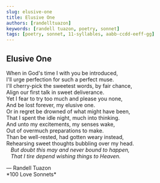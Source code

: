 ```yaml
---
slug: elusive-one
title: Elusive One
authors: [randelltuazon]
keywords: [randell tuazon, poetry, sonnet]
tags: [poetry, sonnet, 11-syllables, aabb-ccdd-eeff-gg]
---
```


## Elusive One

When in God's time I with you be introduced,  
I'll urge perfection for such a perfect muse.  
I'll cherry-pick the sweetest words, by fair chance,  
Align our first talk in sweet deliverance.  
Yet I fear to try too much and please you none,  
And be lost forever, my elusive one.  
Or in regret be drowned of what might have been,  
That I spent the idle night, much into thinking.  
And unto my excitements, my senses wake,  
Out of overmuch preparations to make.  
Than be well-rested, had gotten weary instead,  
Rehearsing sweet thoughts bubbling over my head.  
&nbsp;&nbsp; *But doubt this may and never bound to happen,*  
&nbsp;&nbsp; *That I tire depend wishing things to Heaven.*  

<footer>
  — Randell Tuazon 
  <div class="text-xs mt-2 text-stone-500">*100 Love Sonnets*</div>
</footer>
